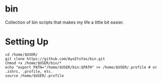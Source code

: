 # bin
Collection of bin scripts that makes my life a little bit easier.

# Setting Up
```
cd /home/$USER/
git clone https://github.com/AyoItsYas/bin.git
chmod +x /home/$USER/bin/*
echo "export PATH="/home/$USER/bin:$PATH" >> /home/$USER/.profile # or .zshrc, .profile, etc.
source /home/$USER/.profile
```
